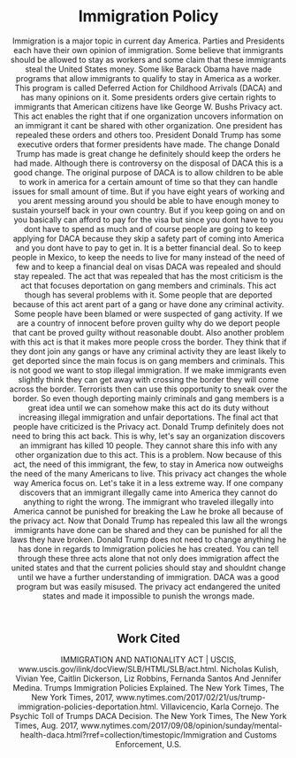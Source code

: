 <html>
  <head>
    <title>Immigration Policy</title>
    
</head>
  <body>
    <header>
      <h1 class="page title">Immigration Policy</h1>
      <p>Immigration is a major topic in current day America. Parties and Presidents each have their own opinion of immigration. Some believe that immigrants should be allowed to stay as workers and some claim that these immigrants steal the United States money. Some like Barack Obama have made programs that allow immigrants to qualify to stay in America as a worker. This program is called Deferred Action for Childhood Arrivals (DACA) and has many opinions on it. Some presidents orders give certain rights to immigrants that American citizens have like George W. Bushs Privacy act. This act enables the right that if one organization uncovers information on an immigrant it cant be shared with other organization. One president has repealed these orders and others too. President Donald Trump has some executive orders that former presidents have made.
The change Donald Trump has made is great change he definitely should keep the orders he had made.
Although there is controversy on the disposal of DACA this is a good change. The original purpose of DACA is to allow children to be able to work in america for a certain amount of time so that they can handle issues for small amount of time. But if you have eight years of working and you arent messing around you should be able to have enough money to sustain yourself back in your own country. But if you keep going on and on you basically can afford to pay for the visa but since you dont have to you dont have to spend as much and of course people are going to keep applying for DACA because they skip a safety part of coming into America and you dont have to pay  to get in. It is a better financial deal. So to keep people in Mexico, to keep the needs to live for many instead of the need of few and to keep a financial deal on visas DACA was repealed and should stay repealed.
The act that was repealed that has the most criticism is the act that focuses deportation on gang members and criminals. This act though has several problems with it. Some people that are deported because of this act arent part of a gang or have done any criminal activity. Some people have been blamed or were suspected of gang activity. If we are a country of innocent before proven guilty why do we deport people that cant be proved guilty without reasonable doubt. Also another problem with this act is that it makes more people cross the border. They think that if they dont join any gangs or have any criminal activity they are least likely to get deported since the main focus is on gang members and criminals. This is not good we want to stop illegal immigration. If we make immigrants even slightly think they can get away with crossing the border they will come across the border. Terrorists then can use this opportunity to sneak over the border. So even though deporting mainly criminals and gang members is a great idea until we can somehow make this act do its duty without increasing illegal immigration and unfair deportations.
The final act that people have criticized is the Privacy act. Donald Trump definitely does not need to bring this act back. This is why, let's say an organization discovers an immigrant has killed 10 people. They cannot share this info with any other organization due to this act. This is a problem. Now because of this act, the need of this immigrant, the few, to stay in America now outweighs the need of the many Americans to live. This privacy act changes the whole way America focus on. Let's take it in a less extreme way. If one company discovers that an immigrant illegally came into America they cannot do anything to right the wrong. The immigrant who traveled illegally into America cannot be punished for breaking the Law he broke all because of the privacy act. Now that Donald Trump has repealed this law all the wrongs immigrants have done can be shared and they can be punished for all the laws they have broken.
	Donald Trump does not need to change anything he has done in regards to Immigration policies he has created. You can tell through these three acts alone that not only does immigration affect the united states and that the current policies should stay and shouldnt change until we have a further understanding of immigration. DACA was a good program but was easily misused. The privacy act endangered the united states and made it impossible to punish the wrongs made.
      </p>
    </header>
    <header>
      <h2 class="title">Work Cited</h2>
      <p>
        IMMIGRATION AND NATIONALITY ACT | USCIS, www.uscis.gov/ilink/docView/SLB/HTML/SLB/act.html.
Nicholas Kulish, Vivian Yee, Caitlin Dickerson, Liz Robbins, Fernanda Santos And Jennifer Medina. Trumps Immigration Policies Explained. The New York Times, The New York Times, 2017, www.nytimes.com/2017/02/21/us/trump-immigration-policies-deportation.html.
Villavicencio, Karla Cornejo. The Psychic Toll of Trumps DACA Decision. The New York Times, The New York Times, Aug. 2017, www.nytimes.com/2017/09/08/opinion/sunday/mental-health-daca.html?rref=collection/timestopic/Immigration and Customs Enforcement, U.S.
      </p>
    </header>
  </body>
  
  
  
</html>

